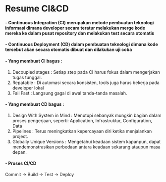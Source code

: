 # Resume CI&CD
#### - Continuous Integration (CI) merupakan metode pembuatan teknologi informasi dimana developer secara teratur melakukan merge kode mereka ke dalam pusat repository dan melakukan test secara otomatis
#### - Continuous Deployment (CD) dalam pembuatan teknologi dimana kode tersebut akan secara otomatis dibuat dan dilakukan uji coba
#### - Yang membuat CI bagus :
1. Decoupled stages : Setiap step pada CI harus fokus dalam mengerjakan tugas tunggal.
2. Repatable : Di automasi secara konsisten, tools juga harus bekerja pada developer lokal
3. Fail Fast : Langsung gagal di awal tanda-tanda masalah.
#### - Yang membuat CD bagus :
1. Design With System in Mind : Menutupi sebanyak mungkin bagian dalam proses pengerjaan, seperti: Application, Infrastruktur, Configuration, Data
2. Pipelines : Terus meningkatkan kepercayaan diri ketika menjalankan project.
3. Globally Unique Versions : Mengetahui keadaan sistem kapanpun, dapat mendemonstrasikan perbedaan antara keadaan sekarang ataupun masa depan.
#### - Proses CI/CD
Commit -> Build -> Test -> Deploy

